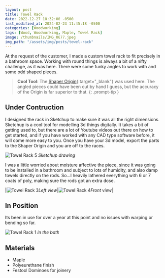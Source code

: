 ```yaml
---
layout: post
title: Towel Rack
date: 2022-12-27 18:32:00 -0500
last_modified_at: 2024-02-23 11:45:18 -0500
categories: [Woodworking]
tags: [Wood, Woodworking, Maple, Towel Rack]
image: /thumbnails/IMG_0677.jpeg
img_path: "/assets/img/posts/towel-rack"
---
```


At the request of the customer, I made a custom towel rack to fit precisely in a bathroom space.  Working with round things is always a bit of a nifty challenge, as it was here.  There were some funky angles to work with and some odd shaped pieces.  

>**Cool Tool**: The [Shaper Origin]{:target="_blank"} was used here.  The angled pieces could have been cut by hand I guess, but the accuracy of the Origin is far superior to that.
{: .prompt-tip }

## Under Contruction

I designed the rack in Sketchup to make sure it was all the right dimensions.  Sketchup is a cool tool for modelling 3d things digitally.  It takes a bit of getting used to, but there are a lot of Youtube videos out there on how to get started, and if you have worked with any CAD type software before, it will come more easy to you.  Once you have your 3d model, export the parts to the Shaper Origin and you are off to the races.  

![Towel Rack 5][Towel Rack 5]
_Sketchup drawing_

I was a little worried about moisture affective the piece, since it was going to be installed in a bathroom and subject to lots of humidity, and also damp towels directly on the rods.  So...I heavily lathered everything with 6 or 7 coats of poly, making sure the rods got an extra dose.

|![Towel Rack 3][Towel Rack 3]_Left view_|![Towel Rack 4][Towel Rack 4]_Front view_|

## In Position

Its been in use for over a year at this point and no issues with warping or bending so far.  

![Towel Rack 1][Towel Rack 1]
_In the bath_

## Materials

- Maple
- Polyeurethane finish
- Festool Dominoes for joinery

[Towel Rack 1]: IMG_0675.jpeg
[Towel Rack 3]: IMG_0677.jpeg
[Towel Rack 4]: IMG_0678.jpeg
[Towel Rack 5]: towel-rack-sketchup.jpeg

[Shaper Origin]: https://www.shapertools.com/en-ca
